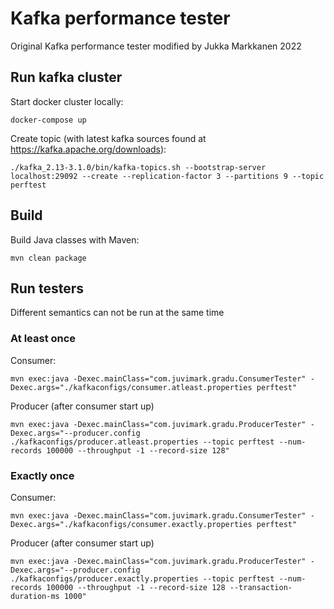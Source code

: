 # Kafka performance tester

Original Kafka performance tester modified by Jukka Markkanen 2022

## Run kafka cluster

Start docker cluster locally:
```
docker-compose up
```

Create topic (with latest kafka sources found at https://kafka.apache.org/downloads):
```
./kafka_2.13-3.1.0/bin/kafka-topics.sh --bootstrap-server localhost:29092 --create --replication-factor 3 --partitions 9 --topic perftest
```

## Build

Build Java classes with Maven:
```
mvn clean package
```

## Run testers
Different semantics can not be run at the same time

### At least once

Consumer:
```
mvn exec:java -Dexec.mainClass="com.juvimark.gradu.ConsumerTester" -Dexec.args="./kafkaconfigs/consumer.atleast.properties perftest"
```

Producer (after consumer start up)
```
mvn exec:java -Dexec.mainClass="com.juvimark.gradu.ProducerTester" -Dexec.args="--producer.config ./kafkaconfigs/producer.atleast.properties --topic perftest --num-records 100000 --throughput -1 --record-size 128"
```

### Exactly once

Consumer:
```
mvn exec:java -Dexec.mainClass="com.juvimark.gradu.ConsumerTester" -Dexec.args="./kafkaconfigs/consumer.exactly.properties perftest"
```

Producer (after consumer start up)
```
mvn exec:java -Dexec.mainClass="com.juvimark.gradu.ProducerTester" -Dexec.args="--producer.config ./kafkaconfigs/producer.exactly.properties --topic perftest --num-records 100000 --throughput -1 --record-size 128 --transaction-duration-ms 1000"
```